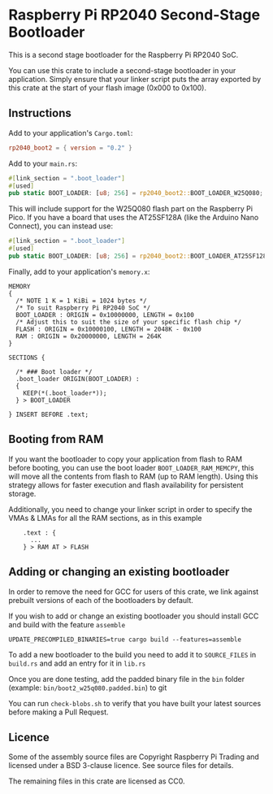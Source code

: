 # Raspberry Pi RP2040 Second-Stage Bootloader

This is a second stage bootloader for the Raspberry Pi RP2040 SoC.

You can use this crate to include a second-stage bootloader in your application. Simply ensure that your linker script 
puts the array exported by this crate at the start of your flash image (0x000 to 0x100).

## Instructions

Add to your application's `Cargo.toml`:

```toml
rp2040_boot2 = { version = "0.2" }
```

Add to your `main.rs`:

```rust
#[link_section = ".boot_loader"]
#[used]
pub static BOOT_LOADER: [u8; 256] = rp2040_boot2::BOOT_LOADER_W25Q080;
```

This will include support for the W25Q080 flash part on the Raspberry Pi Pico. If you have a board that uses the AT25SF128A (like the Arduino Nano Connect), you can instead use:

```rust
#[link_section = ".boot_loader"]
#[used]
pub static BOOT_LOADER: [u8; 256] = rp2040_boot2::BOOT_LOADER_AT25SF128A;
```

Finally, add to your application's `memory.x`:

```
MEMORY
{
  /* NOTE 1 K = 1 KiBi = 1024 bytes */
  /* To suit Raspberry Pi RP2040 SoC */
  BOOT_LOADER : ORIGIN = 0x10000000, LENGTH = 0x100
  /* Adjust this to suit the size of your specific flash chip */
  FLASH : ORIGIN = 0x10000100, LENGTH = 2048K - 0x100
  RAM : ORIGIN = 0x20000000, LENGTH = 264K
}

SECTIONS {

  /* ### Boot loader */
  .boot_loader ORIGIN(BOOT_LOADER) :
  {
    KEEP(*(.boot_loader*));
  } > BOOT_LOADER

} INSERT BEFORE .text;
```

## Booting from RAM

If you want the bootloader to copy your application from flash to RAM before booting, you can use the boot loader `BOOT_LOADER_RAM_MEMCPY`, this will move all the contents from flash to RAM (up to RAM length). Using this strategy allows for faster execution and flash availability for persistent storage.

Additionally, you need to change your linker script in order to specify the VMAs & LMAs for all the RAM sections, as in this example

```
    .text : {
      ...
    } > RAM AT > FLASH
```

## Adding or changing an existing bootloader

In order to remove the need for GCC for users of this crate, we link against prebuilt versions of each of the bootloaders by default.

If you wish to add or change an existing bootloader you should install GCC and build with the feature `assemble`

```
UPDATE_PRECOMPILED_BINARIES=true cargo build --features=assemble
```

To add a new bootloader to the build you need to add it to `SOURCE_FILES` in `build.rs` and add an entry for it in `lib.rs`

Once you are done testing, add the padded binary file in the `bin` folder (example: `bin/boot2_w25q080.padded.bin`) to git

You can run `check-blobs.sh` to verify that you have built your latest sources before making a Pull Request.

## Licence

Some of the assembly source files are Copyright Raspberry Pi Trading and licensed under a BSD 3-clause licence. See source files for details.

The remaining files in this crate are licensed as CC0.

